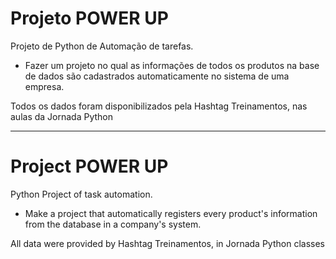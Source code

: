 # Projeto POWER UP 
 Projeto de Python de Automação de tarefas. 
 
 * Fazer um projeto no qual as informações de todos os produtos na base de dados são cadastrados automaticamente no sistema de uma empresa.

 Todos os dados foram disponibilizados pela Hashtag Treinamentos, nas aulas da Jornada Python

 ***

# Project POWER UP
Python Project of task automation.

* Make a project that automatically registers every product's information from the database in a company's system.

All data were provided by Hashtag Treinamentos, in Jornada Python classes

 
